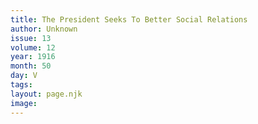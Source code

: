 ```yaml
---
title: The President Seeks To Better Social Relations
author: Unknown
issue: 13
volume: 12
year: 1916
month: 50
day: V
tags:
layout: page.njk
image:
---
```





